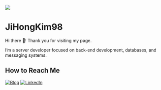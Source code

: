 ![](https://komarev.com/ghpvc/?username=JiHongKim98&color=blue&&style=flat-square&abbreviated=true&label=hits)

# JiHongKim98

Hi there 👋! Thank you for visiting my page.

I’m a server developer focused on back-end development, databases, and messaging systems.

## How to Reach Me

[![Blog](https://img.shields.io/badge/Blog-blue?style=flat-square&logo=githubpages)](https://h0ng.dev)
[![LinkedIn](https://img.shields.io/badge/LinkedIn-blue?style=flat-square&logo=linkedin)](https://www.linkedin.com/in/%EC%A7%80%ED%99%8D-%EA%B9%80-23a7682a3/)

<!-- ![transparent](https://capsule-render.vercel.app/api?type=venom&height=150&color=gradient&text=JiHongKim98's%20GitHub&descAlignY=73&descAlign=78&desc=Hi!%20there👋🏻&textBg=false&fontColor=a2d9a1&animation=twinkling&fontAlignY=40) -->

<!-- [![Blog Badge](http://img.shields.io/badge/Blog-h0ng.dev-green?link=https://h0ng.dev)](https://h0ng.dev) -->

<!-- [![Hits](https://hits.seeyoufarm.com/api/count/incr/badge.svg?url=https%3A%2F%2Fgithub.com%2FJiHongKim98%2Fhit-counter&count_bg=%2379C83D&title_bg=%23555555&icon=&icon_color=%23E7E7E7&title=hits&edge_flat=false)](https://hits.seeyoufarm.com) -->

<!-- ![JiHongKim98's github stats](https://github-readme-stats.vercel.app/api?username=JiHongKim98&show_icons=true) -->

<!-- [![Hits](https://hits.seeyoufarm.com/api/count/incr/badge.svg?url=https%3A%2F%2Fgithub.com%2FJiHongKim98%2Fhit-counter&count_bg=%2379C83D&title_bg=%23555555&icon=&icon_color=%23E7E7E7&title=hits&edge_flat=false)](https://hits.seeyoufarm.com) -->
